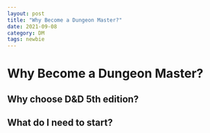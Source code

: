 ```yaml
---
layout: post
title: "Why Become a Dungeon Master?"
date: 2021-09-08
category: DM
tags: newbie
---
```


# Why Become a Dungeon Master?

## Why choose D&D 5th edition?

## What do I need to start?
